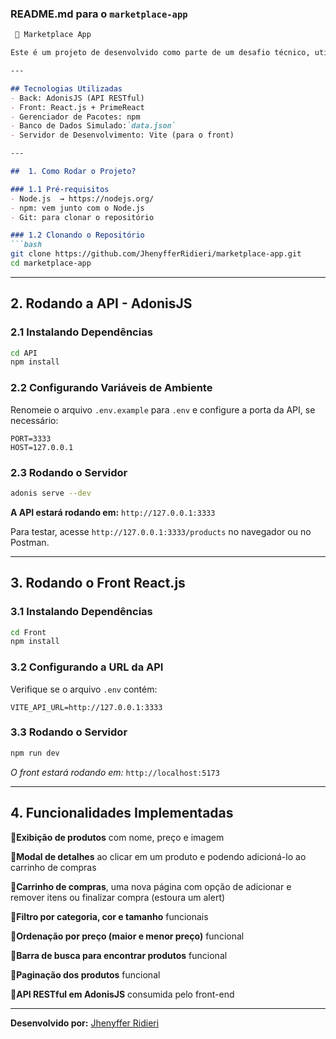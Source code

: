###  **README.md para o `marketplace-app`**

```md
 🛒 Marketplace App

Este é um projeto de desenvolvido como parte de um desafio técnico, utilizando AdonisJS para o back e React.js para o front. A aplicação simula um marketplace de roupas, permitindo a exibição de produtos, aplicação de filtros, ordenação e adição de itens ao carrinho.

---

## Tecnologias Utilizadas
- Back: AdonisJS (API RESTful)
- Front: React.js + PrimeReact
- Gerenciador de Pacotes: npm
- Banco de Dados Simulado:`data.json`
- Servidor de Desenvolvimento: Vite (para o front)

---

##  1. Como Rodar o Projeto?

### 1.1 Pré-requisitos
- Node.js  → https://nodejs.org/
- npm: vem junto com o Node.js
- Git: para clonar o repositório

### 1.2 Clonando o Repositório
```bash
git clone https://github.com/JhenyfferRidieri/marketplace-app.git
cd marketplace-app
```

---

## 2. Rodando a API - AdonisJS

### 2.1 Instalando Dependências
```bash
cd API  
npm install
```

### 2.2 Configurando Variáveis de Ambiente
Renomeie o arquivo `.env.example` para `.env` e configure a porta da API, se necessário:
```
PORT=3333
HOST=127.0.0.1
```

### 2.3 Rodando o Servidor
```bash
adonis serve --dev
```
**A API estará rodando em:** `http://127.0.0.1:3333`

Para testar, acesse `http://127.0.0.1:3333/products` no navegador ou no Postman.

---

## 3. Rodando o Front React.js

### 3.1 Instalando Dependências
```bash
cd Front  
npm install
```

### 3.2 Configurando a URL da API
Verifique se o arquivo `.env` contém:
```
VITE_API_URL=http://127.0.0.1:3333
```

### 3.3 Rodando o Servidor
```bash
npm run dev
```
*O front estará rodando em:* `http://localhost:5173`

---

##  4. Funcionalidades Implementadas
🔹**Exibição de produtos** com nome, preço e imagem 

🔹**Modal de detalhes** ao clicar em um produto e podendo adicioná-lo ao carrinho de compras

🔹**Carrinho de compras**, uma nova página com opção de adicionar e remover itens ou finalizar compra (estoura um alert)

🔹**Filtro por categoria, cor e tamanho** funcionais 

🔹**Ordenação por preço (maior e menor preço)**  funcional

🔹**Barra de busca para encontrar produtos**  funcional

🔹**Paginação dos produtos**  funcional 

🔹**API RESTful em AdonisJS** consumida pelo front-end  

---

 **Desenvolvido por:** [Jhenyffer Ridieri](https://github.com/JhenyfferRidieri)

